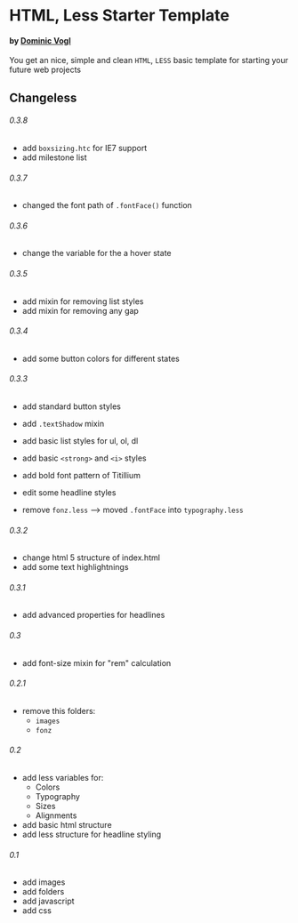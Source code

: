 # HTML, Less Starter Template
#### by [Dominic Vogl](http://www.cat-ia.de)

You get an nice, simple and clean `HTML`, `LESS` basic template for starting your future web projects


## Changeless

###### 0.3.8

* add `boxsizing.htc` for IE7 support
* add milestone list

###### 0.3.7

* changed the font path of `.fontFace()` function

###### 0.3.6

* change the variable for the a hover state

###### 0.3.5

* add mixin for removing list styles
* add mixin for removing any gap

###### 0.3.4

* add some button colors for different states

###### 0.3.3

* add standard button styles
* add `.textShadow` mixin
* add basic list styles for ul, ol, dl
* add basic `<strong>` and `<i>` styles
* add bold font pattern of Titillium

* edit some headline styles

* remove `fonz.less` --> moved `.fontFace` into `typography.less`

###### 0.3.2

* change html 5 structure of index.html
* add some text highlightnings

###### 0.3.1

* add advanced properties for headlines

###### 0.3

* add font-size mixin for "rem" calculation


###### 0.2.1

* remove this folders:
	* `images`
	* `fonz`
	  
	  
###### 0.2

* add less variables for:
	* Colors
	* Typography
	* Sizes
	* Alignments
* add basic html structure
* add less structure for headline styling


###### 0.1

* add images
* add folders
* add javascript
* add css
